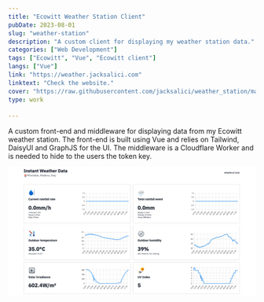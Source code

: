 ```yaml
---
title: "Ecowitt Weather Station Client"
pubDate: 2023-08-01
slug: "weather-station"
description: "A custom client for displaying my weather station data."
categories: ["Web Development"]
tags: ["Ecowitt", "Vue", "Ecowitt client"]
langs: ["Vue"]
link: "https://weather.jacksalici.com"
linktext: "Check the website."
cover: "https://raw.githubusercontent.com/jacksalici/weather_station/main/screenshot.png"
type: work

---
```


A custom front-end and middleware for displaying data from my Ecowitt weather station.
The front-end is built using Vue and relies on Tailwind, DaisyUI and GraphJS for the UI. The middleware is a Cloudflare Worker and is needed to hide to the users the token key.

![screenshot](https://raw.githubusercontent.com/jacksalici/weather_station/main/screenshot.png)  
